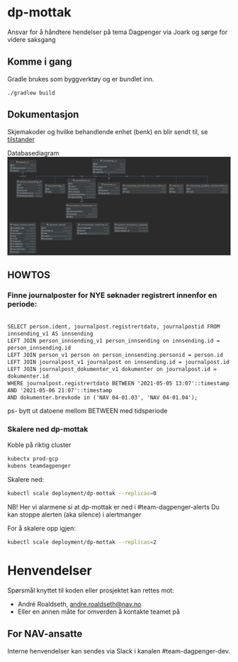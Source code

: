 # dp-mottak

Ansvar for å håndtere hendelser på tema Dagpenger via Joark og sørge for videre saksgang


## Komme i gang

Gradle brukes som byggverktøy og er bundlet inn.

```
./gradlew build
```

## Dokumentasjon

Skjemakoder og hvilke behandlende enhet (benk) en blir sendt til, se [tilstander](docs/arkitektur/tilstander)

Databasediagram
![databasediagram](docs/db/DB-layout-2020-05-21.png)

## HOWTOS


### Finne journalposter for NYE søknader registrert innenfor en periode:

````postgresql

SELECT person.ident, journalpost.registrertdato, journalpostid FROM innsending_v1 AS innsending
LEFT JOIN person_innsending_v1 person_innsending on innsending.id = person_innsending.id
LEFT JOIN person_v1 person on person_innsending.personid = person.id
LEFT JOIN journalpost_v1 journalpost on innsending.id = journalpost.id
LEFT JOIN journalpost_dokumenter_v1 dokumenter on journalpost.id = dokumenter.id
WHERE journalpost.registrertdato BETWEEN '2021-05-05 13:07'::timestamp AND '2021-05-06 21:07'::timestamp 
AND dokumenter.brevkode in ('NAV 04-01.03', 'NAV 04-01.04');

````
ps- bytt ut datoene mellom BETWEEN med tidsperiode


### Skalere ned dp-mottak

Koble på riktig cluster

```bash
kubectx prod-gcp
kubens teamdagpenger
```

Skalere ned: 

```bash
kubectl scale deployment/dp-mottak --replicas=0
```

NB! Her vi alarmene si at dp-mottak er ned i #team-dagpenger-alerts
Du kan stoppe alerten (aka silence) i alertmanger

For å skalere opp igjen:

```bash
kubectl scale deployment/dp-mottak --replicas=2
```

# Henvendelser

Spørsmål knyttet til koden eller prosjektet kan rettes mot:

* André Roaldseth, andre.roaldseth@nav.no
* Eller en annen måte for omverden å kontakte teamet på

## For NAV-ansatte

Interne henvendelser kan sendes via Slack i kanalen #team-dagpenger-dev.

